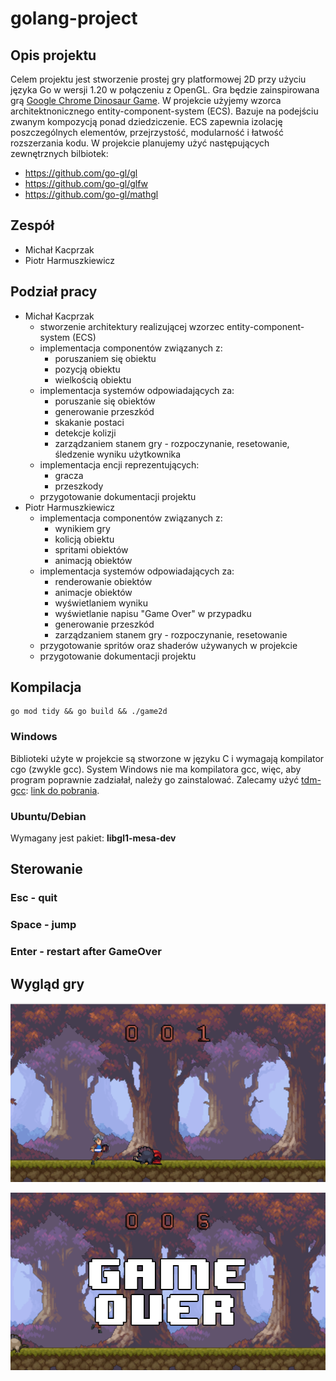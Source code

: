 # golang-project

## Opis projektu

Celem projektu jest stworzenie prostej gry platformowej 2D przy użyciu języka Go w wersji 1.20 w połączeniu z OpenGL. Gra będzie zainspirowana grą [Google Chrome Dinosaur Game](https://chrome://dino/). W projekcie użyjemy wzorca architektnonicznego entity-component-system (ECS). Bazuje na podejściu zwanym kompozycją ponad dziedziczenie. ECS zapewnia izolację poszczególnych elementów, przejrzystość, modularność i łatwość rozszerzania kodu. W projekcie planujemy użyć następujących zewnętrznych bilbiotek:
- https://github.com/go-gl/gl
- https://github.com/go-gl/glfw
- https://github.com/go-gl/mathgl
 
## Zespół

- Michał Kacprzak
- Piotr Harmuszkiewicz

## Podział pracy

- Michał Kacprzak
  - stworzenie architektury realizującej wzorzec entity-component-system (ECS)
  - implementacja componentów związanych z:
    - poruszaniem się obiektu
    - pozycją obiektu
    - wielkością obiektu
  - implementacja systemów odpowiadających za:
    - poruszanie się obiektów
    - generowanie przeszkód
    - skakanie postaci
    - detekcje kolizji
    - zarządzaniem stanem gry - rozpoczynanie, resetowanie, śledzenie wyniku użytkownika
  - implementacja encji reprezentujących:
    - gracza
    - przeszkody
  - przygotowanie dokumentacji projektu
- Piotr Harmuszkiewicz
  - implementacja componentów związanych z:
    - wynikiem gry
    - kolicją obiektu
    - spritami obiektów
    - animacją obiektów
  - implementacja systemów odpowiadających za:
    - renderowanie obiektów
    - animacje obiektów
    - wyświetlaniem wyniku
    - wyświetlanie napisu "Game Over" w przypadku
    - generowanie przeszkód
    - zarządzaniem stanem gry - rozpoczynanie, resetowanie
  - przygotowanie spritów oraz shaderów używanych w projekcie
  - przygotowanie dokumentacji projektu

## Kompilacja
```shell
go mod tidy && go build && ./game2d
```
### Windows
 Biblioteki użyte w projekcie są stworzone w języku C i wymagają kompilator cgo (zwykle gcc). System Windows nie ma kompilatora gcc, więc, aby program poprawnie zadziałał, należy go zainstalować. Zalecamy użyć [tdm-gcc](https://jmeubank.github.io/tdm-gcc/): [link do pobrania](https://github.com/jmeubank/tdm-gcc/releases/download/v10.3.0-tdm64-2/tdm64-gcc-10.3.0-2.exe).
### Ubuntu/Debian
 Wymagany jest pakiet: **libgl1-mesa-dev**

## Sterowanie
### Esc - quit
### Space - jump
### Enter - restart after GameOver

## Wygląd gry

![game.png](docs/images/game.png)

![game_over.png](docs/images/game_over.png)

